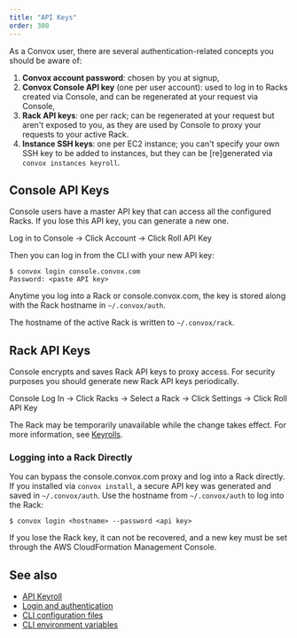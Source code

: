 ```yaml
---
title: "API Keys"
order: 300
---
```



As a Convox user, there are several authentication-related concepts you should be aware of:

1. **Convox account password**: chosen by you at signup,
2. **Convox Console API key** (one per user account): used to log in to Racks created via Console, and can be regenerated at your request via Console,
3. **Rack API keys**: one per rack; can be regenerated at your request but aren't exposed to you, as they are used by Console to proxy your requests to your active Rack.
4. **Instance SSH keys**: one per EC2 instance; you can't specify your own SSH key to be added to instances, but they can be [re]generated via `convox instances keyroll`.


## Console API Keys

Console users have a master API key that can access all the configured Racks. If you lose this API key, you can generate a new one.

Log in to Console → Click Account → Click Roll API Key

Then you can log in from the CLI with your new API key:

```
$ convox login console.convox.com
Password: <paste API key>
```

Anytime you log into a Rack or console.convox.com, the key is stored along with the Rack hostname in `~/.convox/auth`.

The hostname of the active Rack is written to `~/.convox/rack`.

## Rack API Keys

Console encrypts and saves Rack API keys to proxy access. For security purposes you should generate new Rack API keys periodically.

Console Log In → Click Racks → Select a Rack → Click Settings → Click Roll API Key

The Rack may be temporarily unavailable while the change takes effect. For more information, see [Keyrolls](/docs/keyroll).


### Logging into a Rack Directly

You can bypass the console.convox.com proxy and log into a Rack directly. If you installed via `convox install`, a secure API key was generated and saved in `~/.convox/auth`. Use the hostname from `~/.convox/auth` to log into the Rack:

```
$ convox login <hostname> --password <api key>
```

If you lose the Rack key, it can not be recovered, and a new key must be set through the AWS CloudFormation Management Console.

## See also

- [API Keyroll](/docs/keyroll)
- [Login and authentication](/docs/login-and-authentication/)
- [CLI configuration files](/docs/cli-config-files/)
- [CLI environment variables](/docs/cli-environment-variables/)
